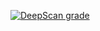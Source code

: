 [![DeepScan grade](https://deepscan.io/api/teams/21991/projects/25393/branches/794523/badge/grade.svg?token=a1fa0980263b30233c0ddf1e9c3ed778290db2ee)](https://deepscan.io/dashboard#view=project&tid=21991&pid=25393&bid=794523)